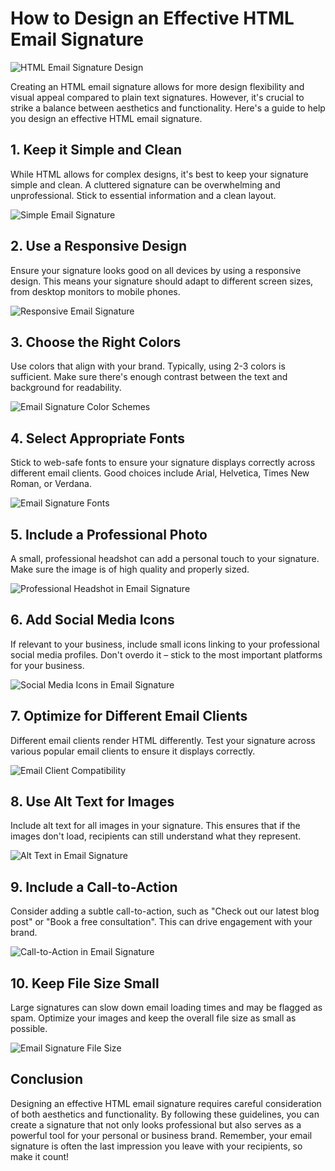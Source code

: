 # How to Design an Effective HTML Email Signature

![HTML Email Signature Design](https://images.unsplash.com/photo-1555421689-d68471e189f2?ixlib=rb-4.0.3&ixid=M3wxMjA3fDB8MHxwaG90by1wYWdlfHx8fGVufDB8fHx8fA%3D%3D&auto=format&fit=crop&w=1170&q=80)

Creating an HTML email signature allows for more design flexibility and visual appeal compared to plain text signatures. However, it's crucial to strike a balance between aesthetics and functionality. Here's a guide to help you design an effective HTML email signature.

## 1. Keep it Simple and Clean

While HTML allows for complex designs, it's best to keep your signature simple and clean. A cluttered signature can be overwhelming and unprofessional. Stick to essential information and a clean layout.

![Simple Email Signature](https://images.unsplash.com/photo-1557998396-79ceebb5e454?ixlib=rb-4.0.3&ixid=M3wxMjA3fDB8MHxwaG90by1wYWdlfHx8fGVufDB8fHx8fA%3D%3D&auto=format&fit=crop&w=1170&q=80)

## 2. Use a Responsive Design

Ensure your signature looks good on all devices by using a responsive design. This means your signature should adapt to different screen sizes, from desktop monitors to mobile phones.

![Responsive Email Signature](https://images.unsplash.com/photo-1526285759904-71d1170ed2ac?ixlib=rb-4.0.3&ixid=M3wxMjA3fDB8MHxwaG90by1wYWdlfHx8fGVufDB8fHx8fA%3D%3D&auto=format&fit=crop&w=1170&q=80)

## 3. Choose the Right Colors

Use colors that align with your brand. Typically, using 2-3 colors is sufficient. Make sure there's enough contrast between the text and background for readability.

![Email Signature Color Schemes](https://images.unsplash.com/photo-1513542789411-b6a5d4f31634?ixlib=rb-4.0.3&ixid=M3wxMjA3fDB8MHxwaG90by1wYWdlfHx8fGVufDB8fHx8fA%3D%3D&auto=format&fit=crop&w=1074&q=80)

## 4. Select Appropriate Fonts

Stick to web-safe fonts to ensure your signature displays correctly across different email clients. Good choices include Arial, Helvetica, Times New Roman, or Verdana.

![Email Signature Fonts](https://images.unsplash.com/photo-1457800792451-5f9fe6bb3e26?ixlib=rb-4.0.3&ixid=M3wxMjA3fDB8MHxwaG90by1wYWdlfHx8fGVufDB8fHx8fA%3D%3D&auto=format&fit=crop&w=1074&q=80)

## 5. Include a Professional Photo

A small, professional headshot can add a personal touch to your signature. Make sure the image is of high quality and properly sized.

![Professional Headshot in Email Signature](https://images.unsplash.com/photo-1517841905240-472988babdf9?ixlib=rb-4.0.3&ixid=M3wxMjA3fDB8MHxwaG90by1wYWdlfHx8fGVufDB8fHx8fA%3D%3D&auto=format&fit=crop&w=687&q=80)

## 6. Add Social Media Icons

If relevant to your business, include small icons linking to your professional social media profiles. Don't overdo it – stick to the most important platforms for your business.

![Social Media Icons in Email Signature](https://images.unsplash.com/photo-1611162617213-7d7a39e9b1d7?ixlib=rb-4.0.3&ixid=M3wxMjA3fDB8MHxwaG90by1wYWdlfHx8fGVufDB8fHx8fA%3D%3D&auto=format&fit=crop&w=1074&q=80)

## 7. Optimize for Different Email Clients

Different email clients render HTML differently. Test your signature across various popular email clients to ensure it displays correctly.

![Email Client Compatibility](https://images.unsplash.com/photo-1484807352052-23338990c6c6?ixlib=rb-4.0.3&ixid=M3wxMjA3fDB8MHxwaG90by1wYWdlfHx8fGVufDB8fHx8fA%3D%3D&auto=format&fit=crop&w=1170&q=80)

## 8. Use Alt Text for Images

Include alt text for all images in your signature. This ensures that if the images don't load, recipients can still understand what they represent.

![Alt Text in Email Signature](https://images.unsplash.com/photo-1516321318423-f06f85e504b3?ixlib=rb-4.0.3&ixid=M3wxMjA3fDB8MHxwaG90by1wYWdlfHx8fGVufDB8fHx8fA%3D%3D&auto=format&fit=crop&w=1170&q=80)

## 9. Include a Call-to-Action

Consider adding a subtle call-to-action, such as "Check out our latest blog post" or "Book a free consultation". This can drive engagement with your brand.

![Call-to-Action in Email Signature](https://images.unsplash.com/photo-1434626881859-194d67b2b86f?ixlib=rb-4.0.3&ixid=M3wxMjA3fDB8MHxwaG90by1wYWdlfHx8fGVufDB8fHx8fA%3D%3D&auto=format&fit=crop&w=1074&q=80)

## 10. Keep File Size Small

Large signatures can slow down email loading times and may be flagged as spam. Optimize your images and keep the overall file size as small as possible.

![Email Signature File Size](https://images.unsplash.com/photo-1526374965328-7f61d4dc18c5?ixlib=rb-4.0.3&ixid=M3wxMjA3fDB8MHxwaG90by1wYWdlfHx8fGVufDB8fHx8fA%3D%3D&auto=format&fit=crop&w=1170&q=80)

## Conclusion

Designing an effective HTML email signature requires careful consideration of both aesthetics and functionality. By following these guidelines, you can create a signature that not only looks professional but also serves as a powerful tool for your personal or business brand. Remember, your email signature is often the last impression you leave with your recipients, so make it count!

